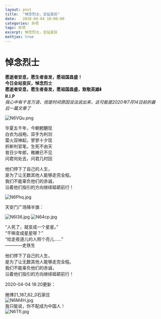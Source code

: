 ```yaml
---
layout: post
title:  "悼念烈士，全站变灰"
date:   2020-04-04 10:00:00
categories: 杂项
tags: 杂项
excerpt: 悼念烈士，全站变灰
mathjax: true
---
```


# 悼念烈士

**愿逝者安息，愿生者奋发，愿祖国昌盛！**  
**今日全站变灰，悼念烈士**  
**愿逝者安息，愿生者奋发，愿祖国昌盛，致敬英雄🕯️**  
**R.I.P**  
*我心中有千言万语，但是时间原因没法说出来，这可能是2020年7月14日前的最后一篇文章了*

![N6VQu.png](https://cdn.img.wenhairu.com/images/2020/04/04/N6VQu.png)

华夏五千年，今朝魍魉现  
白衣为战袍，双手为利剑  
雷火双神起，寥寥十夕现  
折断判官笔，生死不由天  
昔日少年郎，稚嫩已不见  
问君何处去，问君几时回  

他们停下了自己的人生，  
是为了让无数其他人能够走完全程。  
我们不能辜负他们的赤诚，  
沿着他们指引的方向继续砥砺前行！  

![N6Phq.jpg](https://cdn.img.wenhairu.com/images/2020/04/04/N6Phq.jpg)

天安门广场降半旗：

![N6I36.jpg](https://cdn.img.wenhairu.com/images/2020/04/04/N6I36.jpg)
![N64cp.jpg](https://cdn.img.wenhairu.com/images/2020/04/04/N64cp.jpg)

“人死了，就变成一个星星。”  
“干嘛变成星星呀？”  
“给走夜道儿的人照个亮儿……”  
 ————史铁生  

他们停下了自己的人生，  
是为了让无数其他人能够走完全程。  
我们不能辜负他们的赤诚，  
沿着他们指引的方向继续砥砺前行！  

2020-04-04 18:20更新：  

微博21_187_62_0石家庄  
![N6M4H.jpg](https://cdn.img.wenhairu.com/images/2020/04/04/N6M4H.jpg)  
我只能说，你不配成为中国人！  
![N6TfI.jpg](https://cdn.img.wenhairu.com/images/2020/04/04/N6TfI.jpg)
